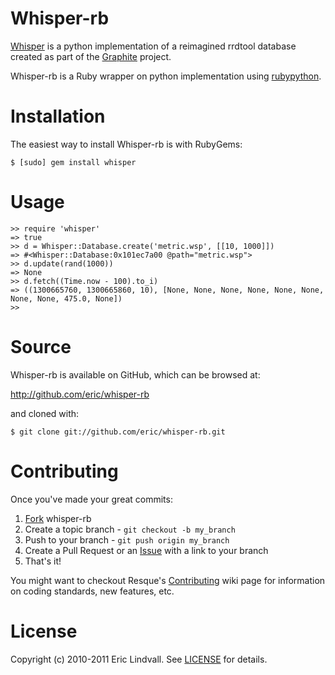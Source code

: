 # Whisper-rb

[Whisper][] is a python implementation of a reimagined rrdtool database created
as part of the [Graphite][] project.

Whisper-rb is a Ruby wrapper on python implementation using [rubypython][].

[Whisper]: http://graphite.wikidot.com/whisper
[Graphite]: http://graphite.wikidot.com/
[rubypython]: http://rubypython.rubyforge.org/


# Installation

The easiest way to install Whisper-rb is with RubyGems:

    $ [sudo] gem install whisper


# Usage


    >> require 'whisper'
    => true
    >> d = Whisper::Database.create('metric.wsp', [[10, 1000]])
    => #<Whisper::Database:0x101ec7a00 @path="metric.wsp">
    >> d.update(rand(1000))
    => None
    >> d.fetch((Time.now - 100).to_i)
    => ((1300665760, 1300665860, 10), [None, None, None, None, None, None, None, None, 475.0, None])
    >>


# Source

Whisper-rb is available on GitHub, which can be browsed at:

<http://github.com/eric/whisper-rb>

and cloned with:

    $ git clone git://github.com/eric/whisper-rb.git


# Contributing

Once you've made your great commits:

 1. [Fork][fk] whisper-rb
 2. Create a topic branch - `git checkout -b my_branch`
 3. Push to your branch - `git push origin my_branch`
 4. Create a Pull Request or an [Issue][is] with a link to your branch
 5. That's it!

You might want to checkout Resque's [Contributing][cb] wiki page for information
on coding standards, new features, etc.


# License

Copyright (c) 2010-2011 Eric Lindvall. See [LICENSE][] for details.


[cb]: https://wiki.github.com/defunkt/resque/contributing
[fk]: http://help.github.com/forking/
[is]: https://github.com/eric/whisper-rb/issues
[LICENSE]: https://github.com/eric/whisper-rb/blob/master/LICENSE
